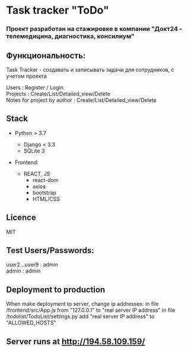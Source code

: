# Task tracker "ToDo" 
### Проект разработан на стажировке в компании "Докт24 - телемедицина, диагностика, консилиум"

## Функциональность:
Task Tracker  - создавать и записывать задачи для сотрудников, с учетом проекта

Users : Register / Login  
Projects : Create/List/Detailed_view/Delete  
Notes for project by author : Create/List/Detailed_view/Delete  


## Stack

- Python > 3.7
    - Django < 3.3
    - SQLite 3

- Frontend: 
  - REACT, JS
    - react-dom
    - axios
    - bootstrap
    - HTML/CSS

## Licence

MIT

## Test Users/Passwords:
user2...user9 : admin  
admin : admin  

## Deployment to production
When make deployment to server, change ip addresses:
in file /frontend/src/App.js  from "127.0.0.1" to "real server IP address"
in file /todolist/TodoList/settings.py add "real server IP address" to "ALLOWED_HOSTS"

## Server runs at  http://194.58.109.159/
